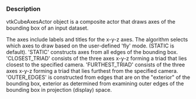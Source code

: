 ### Description

vtkCubeAxesActor object is a composite actor that draws axes of the bounding box of an input dataset. 

The axes include labels and titles for the x-y-z axes. The algorithm selects which axes to draw based on the user-defined 'fly' mode. (STATIC is default). 'STATIC' constructs axes from all edges of the bounding box. 'CLOSEST_TRIAD' consists of the three axes x-y-z forming a triad that lies closest to the specified camera. 'FURTHEST_TRIAD' consists of the three axes x-y-z forming a triad that lies furthest from the specified camera. 'OUTER_EDGES' is constructed from edges that are on the "exterior" of the bounding box, exterior as determined from examining outer edges of the bounding box in projection (display) space.
